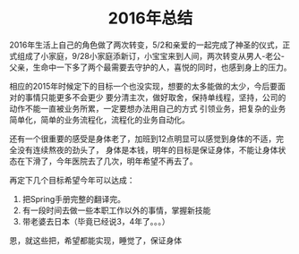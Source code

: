 <center><h1  style="text-align:center">2016年总结</h1></center>

2016年生活上自己的角色做了两次转变，5/2和亲爱的一起完成了神圣的仪式，正式组成了小家庭，9/28小家庭添新订，小宝宝来到人间，两次转变从男人-老公-父亲，生命中一下多了两个最需要去守护的人，喜悦的同时，也感到身上的压力。

相应的2015年时候定下的目标一个也没实现，想要的太多能做的太少，今后要面对的事情只能更多不会更少
要分清主次，做好取舍，保持单线程，坚持，公司的动作不能一直被业务所累，一定要想办法用自己的方式
引领业务，把复杂的业务简单化，简单的业务流程化，流程化的业务自动化。

还有一个很重要的感受是身体老了，加班到12点明显可以感觉到身体的不适，完全没有连续熬夜的劲头了，
身体是本钱，明年的目标是保证身体，不能让身体状态在下滑了，今年医院去了几次，明年希望不再去了。

再定下几个目标希望今年可以达成：

1. 把Spring手册完整的翻译完。
2. 有一段时间去做一些本职工作以外的事情，掌握新技能
3. 带老婆去日本（毕竟已经说3，4年了。。。）

恩，就这些把，希望都能实现，睡觉了，保证身体